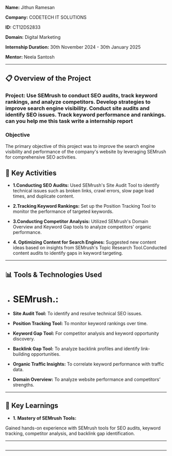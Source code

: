 **Name:** Jithun Ramesan

**Company:** CODETECH IT SOLUTIONS

**ID:** CT12DS2833

**Domain:** Digital Marketing

**Internship Duration:** 30th November 2024 - 30th January 2025

**Mentor:** Neela Santosh 

---

## 📋 Overview of the Project

### Project: Use SEMrush to conduct SEO audits, track keyword rankings, and analyze competitors. Develop strategies to improve search engine visibility. Conduct site audits and identify SEO issues. Track keyword performance and rankings. can you help me this task write a internship report

### Objective
The primary objective of this project was to improve the search engine visibility and performance of the company's website by leveraging SEMrush for comprehensive SEO activities. 

## 🎯 Key Activities
- **1.Conducting SEO Audits:**
Used SEMrush's Site Audit Tool to identify technical issues such as broken links, crawl errors, slow page load times, and duplicate content.

- **2.Tracking Keyword Rankings:**
Set up the Position Tracking Tool to monitor the performance of targeted keywords.

- **3.Conducting Competitor Analysis:**
Utilized SEMrush's Domain Overview and Keyword Gap tools to analyze competitors' organic performance.

- **4. Optimizing Content for Search Engines:**
Suggested new content ideas based on insights from SEMrush's Topic Research Tool.Conducted content audits to identify gaps in keyword targeting.

---

## 📊 Tools & Technologies Used
- # SEMrush.:
  
- **Site Audit Tool:** To identify and resolve technical SEO issues.
- **Position Tracking Tool:** To monitor keyword rankings over time.
- **Keyword Gap Tool:** For competitor analysis and keyword opportunity discovery.
- **Backlink Gap Tool:** To analyze backlink profiles and identify link-building opportunities.
- **Organic Traffic Insights:** To correlate keyword performance with traffic data.
- **Domain Overview:** To analyze website performance and competitors’ strengths.

---

## 🌟 Key Learnings
- **1. Mastery of SEMrush Tools:**
  
Gained hands-on experience with SEMrush tools for SEO audits, keyword tracking, competitor analysis, and backlink gap identification.

---

##
---


